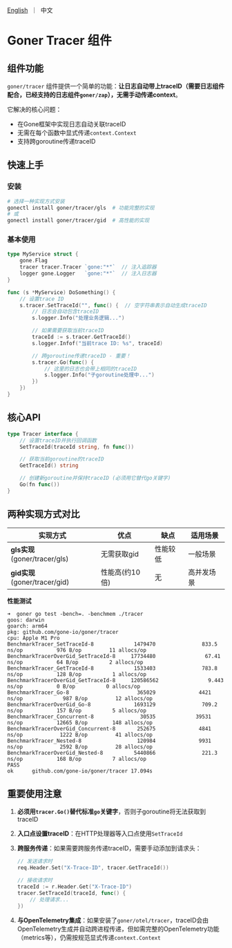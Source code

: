 <p>
    <a href="README.md">English</a>&nbsp ｜&nbsp 中文
</p>

# Goner Tracer 组件

## 组件功能

`goner/tracer` 组件提供一个简单的功能：**让日志自动带上traceID（需要日志组件配合，已经支持的日志组件`goner/zap`），无需手动传递context**。

它解决的核心问题：
- 在Gone框架中实现日志自动关联traceID
- 无需在每个函数中显式传递`context.Context`
- 支持跨goroutine传递traceID

## 快速上手

### 安装

```bash
# 选择一种实现方式安装
gonectl install goner/tracer/gls  # 功能完整的实现
# 或
gonectl install goner/tracer/gid  # 高性能的实现
```

### 基本使用

```go
type MyService struct {
    gone.Flag
    tracer tracer.Tracer `gone:"*"`  // 注入追踪器
    logger gone.Logger   `gone:"*"`  // 注入日志器
}

func (s *MyService) DoSomething() {
    // 设置trace ID
    s.tracer.SetTraceId("", func() {  // 空字符串表示自动生成traceID
        // 日志会自动包含traceID
        s.logger.Info("处理业务逻辑...")

        // 如果需要获取当前traceID
        traceId := s.tracer.GetTraceId()
        s.logger.Infof("当前trace ID: %s", traceId)

        // 跨goroutine传递traceID - 重要！
        s.tracer.Go(func() {
            // 这里的日志也会带上相同的traceID
            s.logger.Info("子goroutine处理中...")
        })
    })
}
```

## 核心API

```go
type Tracer interface {
    // 设置traceID并执行回调函数
    SetTraceId(traceId string, fn func())

    // 获取当前goroutine的traceID
    GetTraceId() string

    // 创建新goroutine并保持traceID (必须用它替代go关键字)
    Go(fn func())
}
```

## 两种实现方式对比

| 实现方式                       | 优点           | 缺点     | 适用场景   |
| ------------------------------ | -------------- | -------- | ---------- |
| **gls实现** (goner/tracer/gls) | 无需获取gid    | 性能较低 | 一般场景   |
| **gid实现** (goner/tracer/gid) | 性能高(约10倍) | 无       | 高并发场景 |


**性能测试**

```log
➜  goner go test -bench=. -benchmem ./tracer
goos: darwin
goarch: arm64
pkg: github.com/gone-io/goner/tracer
cpu: Apple M1 Pro
BenchmarkTracer_SetTraceId-8             1479470               833.5 ns/op           976 B/op         11 allocs/op
BenchmarkTracerOverGid_SetTraceId-8     17734480                67.41 ns/op           64 B/op          2 allocs/op
BenchmarkTracer_GetTraceId-8             1533403               783.8 ns/op           128 B/op          1 allocs/op
BenchmarkTracerOverGid_GetTraceId-8     120586562                9.443 ns/op           0 B/op          0 allocs/op
BenchmarkTracer_Go-8                      365029              4421 ns/op             987 B/op         12 allocs/op
BenchmarkTracerOverGid_Go-8              1693129               709.2 ns/op           157 B/op          5 allocs/op
BenchmarkTracer_Concurrent-8               30535             39531 ns/op           12665 B/op        148 allocs/op
BenchmarkTracerOverGid_Concurrent-8       252675              4841 ns/op            1222 B/op         41 allocs/op
BenchmarkTracer_Nested-8                  120984              9931 ns/op            2592 B/op         28 allocs/op
BenchmarkTracerOverGid_Nested-8          5440866               221.3 ns/op           168 B/op          7 allocs/op
PASS
ok      github.com/gone-io/goner/tracer 17.094s
```

## 重要使用注意

1. **必须用`tracer.Go()`替代标准`go`关键字**，否则子goroutine将无法获取到traceID

2. **入口点设置traceID**：在HTTP处理器等入口点使用`SetTraceId`

3. **跨服务传递**：如果需要跨服务传递traceID，需要手动添加到请求头：
   ```go
   // 发送请求时
   req.Header.Set("X-Trace-ID", tracer.GetTraceId())
   
   // 接收请求时
   traceId := r.Header.Get("X-Trace-ID")
   tracer.SetTraceId(traceId, func() {
       // 处理请求...
   })
   ```

4. **与OpenTelemetry集成**：如果安装了`goner/otel/tracer`，traceID会由OpenTelemetry生成并自动跨进程传递，但如需完整的OpenTelemetry功能（metrics等），仍需按规范显式传递`context.Context`